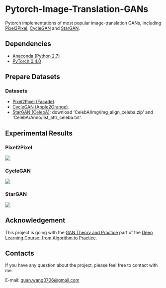 # Pytorch-Image-Translation-GANs
Pytorch implementations of most popular image-translation GANs, including [Pixel2Pixel](https://arxiv.org/pdf/1611.07004.pdf), [CycleGAN](https://arxiv.org/pdf/1703.10593.pdf) and [StarGAN](https://arxiv.org/pdf/1711.09020.pdf).

## Dependencies
* [Anaconda (Python 2.7)](https://www.anaconda.com/download/)
* [PyTorch 0.4.0](http://pytorch.org/)

## Prepare Datasets
### Datasets
* [Pixel2Pixel (Facade)](http://cmp.felk.cvut.cz/~tylecr1/facade/CMP_facade_DB_base.zip).
* [CycleGAN (Apple2Orange)](https://people.eecs.berkeley.edu/~taesung_park/CycleGAN/datasets/apple2orange.zip).
* [StarGAN (CelebA)](https://pan.baidu.com/s/1eSNpdRG#list/path=%2F): download 'CelebA/Img/img_align_celeba.zip' and 'CelebA/Anno/list_attr_celeba.txt'.


## Experimental Results
### Pixel2Pixel
![](https://github.com/wangguanan/Pytorch-Image-Translation-GANs/blob/master/images/pixel2pixel.jpg?raw=true)
### CycleGAN
![](https://github.com/wangguanan/Pytorch-Image-Translation-GANs/blob/master/images/cyclegan.jpg?raw=true)
### StarGAN
![](https://github.com/wangguanan/Pytorch-Image-Translation-GANs/blob/master/images/stargan.jpg?raw=true)


## Acknowledgement
This project is going with the [GAN Theory and Practice](https://study.163.com/course/courseLearn.htm?courseId=1006498024&share=2&shareId=400000000681046#/learn/live?lessonId=1054152368&courseId=1006498024) part of the [Deep Learning Course: from Algorithm to Practice](https://study.163.com/course/courseMain.htm?share=2&shareId=400000000681046&courseId=1006498024&_trace_c_p_k2_=d197343763ee421eae96c4cdb1b129cb).

## Contacts
If you have any question about the project, please feel free to contact with me.

E-mail: guan.wang0706@gmail.com
